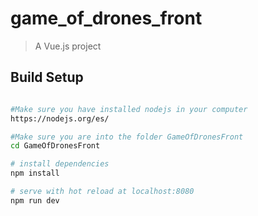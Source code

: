 # game_of_drones_front

> A Vue.js project

## Build Setup

``` bash

#Make sure you have installed nodejs in your computer
https://nodejs.org/es/

#Make sure you are into the folder GameOfDronesFront
cd GameOfDronesFront

# install dependencies
npm install

# serve with hot reload at localhost:8080
npm run dev



